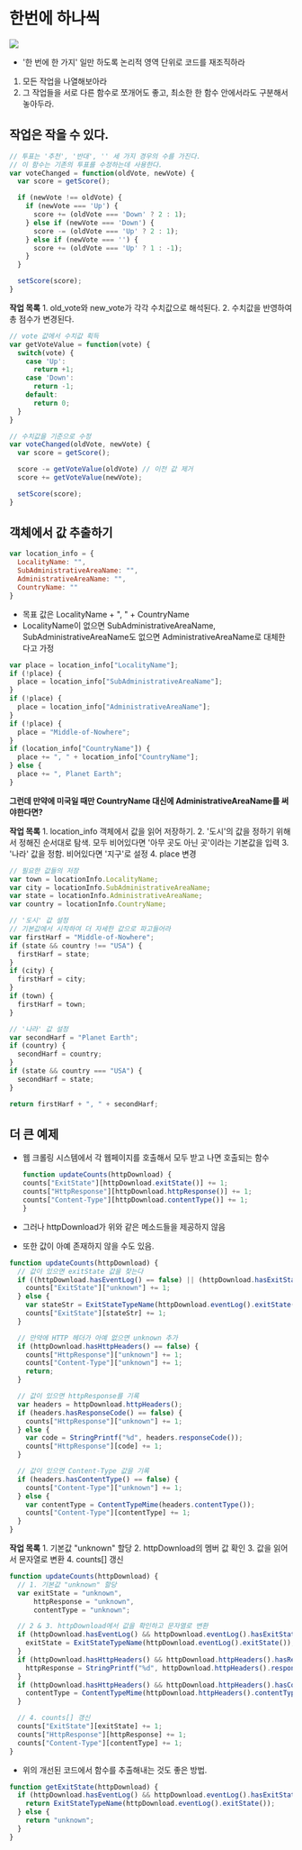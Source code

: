 # 한번에 하나씩

![](../.gitbook/assets/undefined.png)

* '한 번에 한 가지' 일만 하도록 논리적 영역 단위로 코드를 재조직하라

1. 모든 작업을 나열해보아라
2. 그 작업들을 서로 다른 함수로 쪼개어도 좋고, 최소한 한 함수 안에서라도 구분해서 놓아두라.

## 작업은 작을 수 있다.

```javascript
// 투표는 '추천', '반대', '' 세 가지 경우의 수를 가진다.
// 이 함수는 기존의 투표를 수정하는데 사용한다.
var voteChanged = function(oldVote, newVote) {
  var score = getScore();

  if (newVote !== oldVote) {
    if (newVote === 'Up') {
      score += (oldVote === 'Down' ? 2 : 1);
    } else if (newVote === 'Down') {
      score -= (oldVote === 'Up' ? 2 : 1);
    } else if (newVote === '') {
      score += (oldVote === 'Up' ? 1 : -1);
    }
  }

  setScore(score);
}
```

**작업 목록** 1. old\_vote와 new\_vote가 각각 수치값으로 해석된다. 2. 수치값을 반영하여 총 점수가 변경된다.

```javascript
// vote 값에서 수치값 획득
var getVoteValue = function(vote) {
  switch(vote) {
    case 'Up':
      return +1;
    case 'Down':
      return -1;
    default:
      return 0;
  }
}
```

```javascript
// 수치값을 기준으로 수정
var voteChanged(oldVote, newVote) {
  var score = getScore();

  score -= getVoteValue(oldVote) // 이전 값 제거
  score += getVoteValue(newVote);

  setScore(score);
}
```

## 객체에서 값 추출하기

```javascript
var location_info = {
  LocalityName: "",
  SubAdministrativeAreaName: "",
  AdministrativeAreaName: "",
  CountryName: ""
}
```

* 목표 값은 LocalityName + ", " + CountryName
* LocalityName이 없으면 SubAdministrativeAreaName, SubAdministrativeAreaName도 없으면 AdministrativeAreaName로 대체한다고 가정

```javascript
var place = location_info["LocalityName"];
if (!place) {
  place = location_info["SubAdministrativeAreaName"];
}
if (!place) {
  place = location_info["AdministrativeAreaName"];
}
if (!place) {
  place = "Middle-of-Nowhere";
}
if (location_info["CountryName"]) {
  place += ", " + location_info["CountryName"];
} else {
  place += ", Planet Earth";
}
```

**그런데 만약에 미국일 때만 CountryName 대신에 AdministrativeAreaName를 써야한다면?**

**작업 목록** 1. location\_info 객체에서 값을 읽어 저장하기. 2. '도시'의 값을 정하기 위해서 정해진 순서대로 탐색. 모두 비어있다면 '아무 곳도 아닌 곳'이라는 기본값을 입력 3. '나라' 값을 정함. 비어있다면 '지구'로 설정 4. place 변경

```javascript
// 필요한 값들의 저장
var town = locationInfo.LocalityName;
var city = locationInfo.SubAdministrativeAreaName;
var state = locationInfo.AdministrativeAreaName;
var country = locationInfo.CountryName;

// '도시' 값 설정
// 기본값에서 시작하여 더 자세한 값으로 파고들어라
var firstHarf = "Middle-of-Nowhere";
if (state && country !== "USA") {
  firstHarf = state;
}
if (city) {
  firstHarf = city;
}
if (town) {
  firstHarf = town;
}

// '나라' 값 설정
var secondHarf = "Planet Earth";
if (country) {
  secondHarf = country;
}
if (state && country === "USA") {
  secondHarf = state;
}

return firstHarf + ", " + secondHarf;
```

## 더 큰 예제

*   웹 크롤링 시스템에서 각 웹페이지를 호출해서 모두 받고 나면 호출되는 함수

    ```javascript
    function updateCounts(httpDownload) {
    counts["ExitState"][httpDownload.exitState()] += 1;
    counts["HttpResponse"][httpDownload.httpResponse()] += 1;
    counts["Content-Type"][httpDownload.contentType()] += 1;
    }
    ```
* 그러나 httpDownload가 위와 같은 메소드들을 제공하지 않음
* 또한 값이 아예 존재하지 않을 수도 있음.

```javascript
function updateCounts(httpDownload) {
  // 값이 있으면 exitState 값을 찾는다
  if ((httpDownload.hasEventLog() == false) || (httpDownload.hasExitState() == false)) {
    counts["ExitState"]["unknown"] += 1;
  } else {
    var stateStr = ExitStateTypeName(httpDownload.eventLog().exitState());
    counts["ExitState"][stateStr] += 1;
  }

  // 만약에 HTTP 헤더가 아예 없으면 unknown 추가
  if (httpDownload.hasHttpHeaders() == false) {
    counts["HttpResponse"]["unknown"] += 1;
    counts["Content-Type"]["unknown"] += 1;
    return;
  }

  // 값이 있으면 httpResponse를 기록
  var headers = httpDownload.httpHeaders();
  if (headers.hasResponseCode() == false) {
    counts["HttpResponse"]["unknown"] += 1;
  } else {
    var code = StringPrintf("%d", headers.responseCode());
    counts["HttpResponse"][code] += 1;
  }

  // 값이 있으면 Content-Type 값을 기록
  if (headers.hasContentType() == false) {
    counts["Content-Type"]["unknown"] += 1;
  } else {
    var contentType = ContentTypeMime(headers.contentType());
    counts["Content-Type"][contentType] += 1;
  }
}
```

**작업 목록** 1. 기본값 "unknown" 할당 2. httpDownload의 멤버 값 확인 3. 값을 읽어서 문자열로 변환 4. counts\[] 갱신

```javascript
function updateCounts(httpDownload) {
  // 1. 기본값 "unknown" 할당
  var exitState = "unknown",
      httpResponse = "unknown",
      contentType = "unknown";

  // 2 & 3. httpDownload에서 값을 확인하고 문자열로 변환
  if (httpDownload.hasEventLog() && httpDownload.eventLog().hasExitState()) {
    exitState = ExitStateTypeName(httpDownload.eventLog().exitState());
  }
  if (httpDownload.hasHttpHeaders() && httpDownload.httpHeaders().hasResponseCode()) {
    httpResponse = StringPrintf("%d", httpDownload.httpHeaders().responseCode());
  }
  if (httpDownload.hasHttpHeaders() && httpDownload.httpHeaders().hasContentType()) {
    contentType = ContentTypeMime(httpDownload.httpHeaders().contentType());
  }

  // 4. counts[] 갱신
  counts["ExitState"][exitState] += 1;
  counts["HttpResponse"][httpResponse] += 1;
  counts["Content-Type"][contentType] += 1;
}
```

* 위의 개선된 코드에서 함수를 추출해내는 것도 좋은 방법.

```javascript
function getExitState(httpDownload) {
  if (httpDownload.hasEventLog() && httpDownload.eventLog().hasExitState()) {
    return ExitStateTypeName(httpDownload.eventLog().exitState());
  } else {
    return "unknown";
  }
}
```

